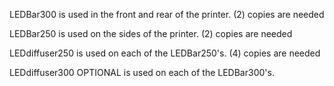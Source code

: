 

LEDBar300 is used in the front and rear of the printer.  (2) copies are needed

LEDBar250 is used on the sides of the printer. (2) copies are needed

LEDdiffuser250 is used on each of the LEDBar250's.  (4) copies are needed

LEDdiffuser300 OPTIONAL is used on each of the LEDBar300's.  
